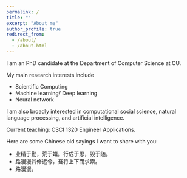 ```yaml
---
permalink: /
title: ""
excerpt: "About me"
author_profile: true
redirect_from: 
  - /about/
  - /about.html
---
```


I am an PhD candidate at the Department of Computer Science at CU.

My main research interests include
* Scientific Computing 
* Machine learning/ Deep learning
* Neural network

I am also broadly interested in computational social science, natural language processing, and artificial intelligence.

Current teaching: CSCI 1320 Engineer Applications.

Here are some Chinese old sayings I want to share with you:
* 业精于勤，荒于嬉。行成于思，毁于随。
* 路漫漫其修远兮，吾将上下而求索。
* 路漫漫。 
